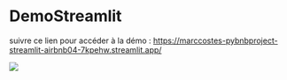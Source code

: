 # DemoStreamlit 

suivre ce lien  pour accéder à la démo : https://marccostes-pybnbproject-streamlit-airbnb04-7kpehw.streamlit.app/

<img src="https://github.com/MarcCostes/PyBnBProject/StreamlitScreenshot.png">
